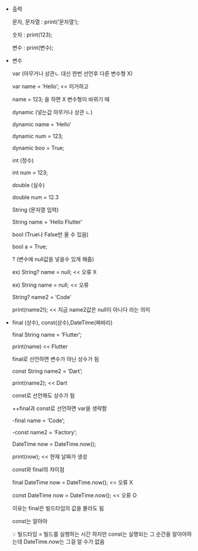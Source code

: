 - 출력
    
    문자, 문자열 : print(’문자열‘);
    
    숫자 : print(123);
    
    변수 : print(변수);
    
- 변수
    
    var (아무거나 상관ㄴ 대신 한번 선언후 다른 변수형 X)
    
    var name = ‘Hello’; << 이거하고
    
    name = 123; 을 하면 X 변수형이 바뀌기 때
    
    dynamic (넣는값 아무거나 상관 ㄴ)
    
    dynamic name = ‘Hello’
    
    dynamic num = 123;
    
    dynamic boo = True;
    
    int (정수)
    
    int num = 123;
    
    double (실수)
    
    double num = 12.3
    
    String (문자열 입력)
    
    String name = ‘Hello Flutter’
    
    bool (True나 False만 올 수 있음)
    
    bool a = True;
    
    ? (변수에 null값을 넣을수 있게 해줌)
    
    ex) String? name = null; << 오류 X
    
    ex) String name = null; << 오류
    
    String? name2 = ‘Code’
    
    print(name2!); << 지금 name2값은 null이 아니다 라는 의미
    
- final (상수), const(상수),DateTime(짜바리)
    
    final String name = ‘Flutter’;
    
    print(name) << Flutter
    
    final로 선언하면 변수가 아닌 상수가 됨
    
    const String name2 = ‘Dart’;
    
    print(name2); << Dart
    
    const로 선언해도 상수가 됨
    
    ++final과 const로 선언하면 var을 생략함
    
    -final name = ‘Code’;
    
    -const name2 = ‘Factory’;
    
    DateTime now = DateTime.now();
    
    print(now); << 현재 날짜가 생성
    
    const와 final의 차이점
    
    final DateTime now = DateTime.now(); << 오류 X
    
    const DateTime now = DateTime.now(); << 오류 O
    
    이유는 final은 빌드타임의 값을 몰라도 됨
    
    const는 알아야
    
    <aside>
    💡 빌드타임 = 빌드를 실행하는 시간 하지만 const는 실행되는 그 순간을 알아야하는데 DateTime.now는 그걸 알 수가 없음
    
    </aside>